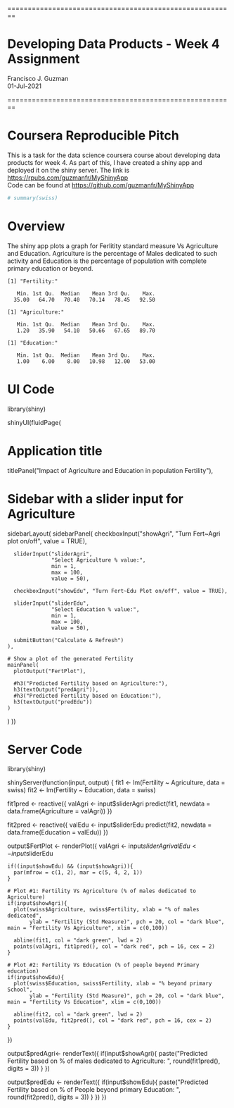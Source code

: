 ========================================================
# Developing Data Products - Week 4 Assignment  

Francisco J. Guzman  
01-Jul-2021

========================================================

# Coursera Reproducible Pitch

This is a task for the data science coursera course about developing data products for week 4. As part of this, I have created a shiny app and deployed it on the shiny server. The link is https://rpubs.com/guzmanfr/MyShinyApp  
Code can be found at https://github.com/guzmanfr/MyShinyApp


```r
# summary(swiss)
```

Overview
========================================================

The shiny app plots a graph for Ferlitity standard measure Vs Agriculture and Education. Agriculture is the percentage of Males dedicated to such activity and Education is the percentage of population with complete primary education or beyond.


```
[1] "Fertility:"
```

```
   Min. 1st Qu.  Median    Mean 3rd Qu.    Max. 
  35.00   64.70   70.40   70.14   78.45   92.50 
```

```
[1] "Agriculture:"
```

```
   Min. 1st Qu.  Median    Mean 3rd Qu.    Max. 
   1.20   35.90   54.10   50.66   67.65   89.70 
```

```
[1] "Education:"
```

```
   Min. 1st Qu.  Median    Mean 3rd Qu.    Max. 
   1.00    6.00    8.00   10.98   12.00   53.00 
```

UI Code
========================================================

library(shiny)

shinyUI(fluidPage(
  # Application title
  titlePanel("Impact of Agriculture and Education in population Fertility"),
  
  # Sidebar with a slider input for Agriculture 
  sidebarLayout(
    sidebarPanel(
      checkboxInput("showAgri", "Turn Fert~Agri plot on/off", value = TRUE),
      
      sliderInput("sliderAgri",
                  "Select Agriculture % value:",
                  min = 1,
                  max = 100,
                  value = 50),
      
      checkboxInput("showEdu", "Turn Fert~Edu Plot on/off", value = TRUE),
      
      sliderInput("sliderEdu",
                  "Select Education % value:",
                  min = 1,
                  max = 100,
                  value = 50),
      
      submitButton("Calculate & Refresh")
    ),
    
    # Show a plot of the generated Fertility
    mainPanel(
      plotOutput("FertPlot"),
      
      #h3("Predicted Fertility based on Agriculture:"), 
      h3(textOutput("predAgri")),
      #h3("Predicted Fertility based on Education:"), 
      h3(textOutput("predEdu"))
    )
  )
))


Server Code
========================================================

library(shiny)

shinyServer(function(input, output) {
  fit1 <- lm(Fertility ~ Agriculture, data = swiss)
  fit2 <- lm(Fertility ~ Education, data = swiss)

  fit1pred <- reactive({
    valAgri <- input$sliderAgri
    predict(fit1, newdata = data.frame(Agriculture = valAgri))
  })
  
  fit2pred <- reactive({
    valEdu <- input$sliderEdu
    predict(fit2, newdata = data.frame(Education = valEdu))
  })
  
  output$FertPlot <- renderPlot({
    valAgri <- input$sliderAgri
    valEdu <- input$sliderEdu
    
    if((input$showEdu) && (input$showAgri)){
      par(mfrow = c(1, 2), mar = c(5, 4, 2, 1))
    }
    
    # Plot #1: Fertility Vs Agriculture (% of males dedicated to Agriculture)
    if(input$showAgri){
      plot(swiss$Agriculture, swiss$Fertility, xlab = "% of males dedicated", 
           ylab = "Fertility (Std Measure)", pch = 20, col = "dark blue", main = "Fertility Vs Agriculture", xlim = c(0,100))
      
      abline(fit1, col = "dark green", lwd = 2)
      points(valAgri, fit1pred(), col = "dark red", pch = 16, cex = 2)
    }
    
    # Plot #2: Fertility Vs Education (% of people beyond Primary education)
    if(input$showEdu){
      plot(swiss$Education, swiss$Fertility, xlab = "% beyond primary School", 
           ylab = "Fertility (Std Measure)", pch = 20, col = "dark blue", main = "Fertility Vs Education", xlim = c(0,100))
      
      abline(fit2, col = "dark green", lwd = 2)
      points(valEdu, fit2pred(), col = "dark red", pch = 16, cex = 2)
    }
  })
  
  output$predAgri<- renderText({
    if(input$showAgri){
      paste("Predicted Fertility based on % of males dedicated to Agriculture: ", round(fit1pred(), digits = 3))
    }
  })
  
  output$predEdu <- renderText({
    if(input$showEdu){
      paste("Predicted Fertility based on % of People beyond primary Education: ", round(fit2pred(), digits = 3))
    }
  })
})
